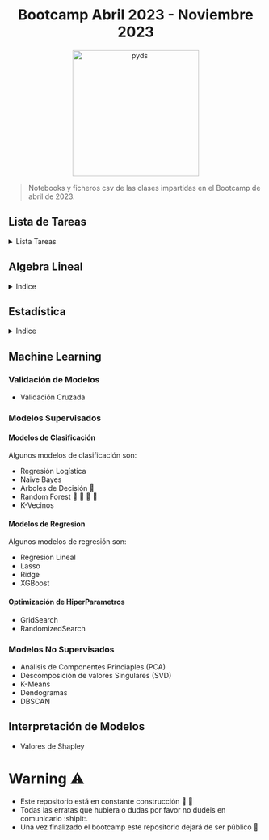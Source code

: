 <h1 align="center">
    Bootcamp Abril 2023 - Noviembre 2023
</h1>

<div align="center">
    <img width="250" height="250" src="https://masterdatascience.online/wp-content/uploads/2020/02/706-1024x671.jpg" alt="pyds">
</div>


> Notebooks y ficheros csv de las clases impartidas en el Bootcamp de abril de 2023.


## Lista de Tareas
<details><summary>Lista Tareas </summary>
<p>

- [x] [Algebra Lineal](#algebra-lineal)
    * [notebook](https://github.com/DanielMontesSerrano/Bootcamp_Abril2023/blob/master/Algebra_Lineal/Clase%20Algebra%20Lineal.ipynb)
- [x] Programación
    - [Enunciados](https://github.com/DanielMontesSerrano/Bootcamp_Abril2023/blob/master/Programacion/Enunciados/Ejercicio%20Repaso.ipynb)
    - [Solución](https://github.com/DanielMontesSerrano/Bootcamp_Abril2023/blob/master/Programacion/Soluciones/Ejercicio%20Repaso.ipynb)
- [x] Librerías
    - [Matplotlib](https://github.com/DanielMontesSerrano/Bootcamp_Abril2023/blob/master/Librerias/Matplotlib/matplotlib.ipynb)
    - [Numpy](https://github.com/DanielMontesSerrano/Bootcamp_Abril2023/blob/master/Librerias/Numpy/Numpy.ipynb)
    - [Pandas](https://github.com/DanielMontesSerrano/Bootcamp_Abril2023/tree/master/Librerias/Pandas)
- [ ] [Estadística](#estadística) :construction_worker:
- [ ] [Machine Learning](#machine-learning)
    - [ ] [Validación de Modelos](#validación-de-modelos)
    - [ ] [Modelos Supervisados](#modelos-supervisados)
        - [ ] [Modelos de Clasificación](#modelos-de-clasificación)
        - [ ] [Modelos de Regresion](#modelos-de-regresion)
        - [ ] [Optimización de Hiperparametros](#optimización-de-hiperparametros)
    - [ ] [Modelos No Supervisados](#modelos-no-supervisados)
- [ ] [Interpretación de Modelos](#interpretación-de-modelos)
<!--- [ ] Series Temporales
- [ ] NLP-->
</p>
</details>

<!-- Para comentar texto usamos esto -->
## Algebra Lineal 
<details><summary>Indice</summary>
<p>

- [x] Determinantes 
- [x] Inversa de Matrices
- [x] Sistema de Ecuaciones
</p>
</details>

## Estadística
<details><summary>Indice</summary>
<p>

* [ ] Estadística Descriptiva
* [ ] Series Cronológicas
* [ ] Intervalos de Confianza
</p>
</details>

## Machine Learning
### Validación de Modelos
* Validación Cruzada

### Modelos Supervisados
#### Modelos de Clasificación
Algunos modelos de clasificación son:
* Regresión Logística
* Naive Bayes 
* Arboles de Decisión :evergreen_tree:
* Random Forest :palm_tree: :evergreen_tree: :deciduous_tree: :christmas_tree:
* K-Vecinos 

#### Modelos de Regresion
Algunos modelos de regresión son:
* Regresión Lineal
* Lasso
* Ridge
* XGBoost

#### Optimización de HiperParametros
* GridSearch
* RandomizedSearch

### Modelos No Supervisados
* Análisis de Componentes Princiaples (PCA)
* Descomposición de valores Singulares (SVD)
* K-Means
* Dendogramas
* DBSCAN
## Interpretación de Modelos
* Valores de Shapley


# Warning :warning:
* Este repositorio está en constante construcción :construction_worker: :construction:
* Todas las erratas que hubiera o dudas por favor no dudeis en comunicarlo :shipit:.
* Una vez finalizado el bootcamp este repositorio dejará de ser público :ghost:
